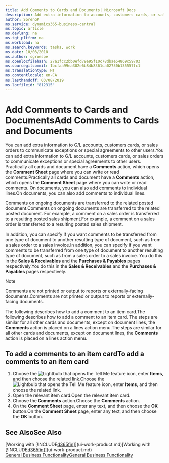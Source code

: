 ```yaml
---
title: Add Comments to Cards and Documents| Microsoft Docs
description: Add extra information to accounts, customers cards, or sales orders to communicate agreements, such as a special price or delivery method, to other users.
author: SorenGP
ms.service: dynamics365-business-central
ms.topic: article
ms.devlang: na
ms.tgt_pltfrm: na
ms.workload: na
ms.search.keywords: tasks, work
ms.date: 10/03/2018
ms.author: sgroespe
ms.openlocfilehash: 27a1fcc2bb0efd79e95f10c78dbae54869c59703
ms.sourcegitcommit: 1bcfaa99ea302e6b84b8361ca02730b135557fc1
ms.translationtype: HT
ms.contentlocale: en-CA
ms.lasthandoff: 03/08/2019
ms.locfileid: "812315"
---
```

# <a name="add-comments-to-cards-and-documents"></a><span data-ttu-id="9d3db-103">Add Comments to Cards and Documents</span><span class="sxs-lookup"><span data-stu-id="9d3db-103">Add Comments to Cards and Documents</span></span>
<span data-ttu-id="9d3db-104">You can add extra information to G/L accounts, customers cards, or sales orders to communicate exceptions or special agreements to other users.</span><span class="sxs-lookup"><span data-stu-id="9d3db-104">You can add extra information to G/L accounts, customers cards, or sales orders to communicate exceptions or special agreements to other users.</span></span>
<span data-ttu-id="9d3db-105">Practically all cards and document have a **Comments** action, which opens the **Comment Sheet** page where you can write or read comments.</span><span class="sxs-lookup"><span data-stu-id="9d3db-105">Practically all cards and document have a **Comments** action, which opens the **Comment Sheet** page where you can write or read comments.</span></span> <span data-ttu-id="9d3db-106">On documents, you can also add comments to individual lines.</span><span class="sxs-lookup"><span data-stu-id="9d3db-106">On documents, you can also add comments to individual lines.</span></span>

<span data-ttu-id="9d3db-107">Comments on ongoing documents are transferred to the related posted document.</span><span class="sxs-lookup"><span data-stu-id="9d3db-107">Comments on ongoing documents are transferred to the related posted document.</span></span> <span data-ttu-id="9d3db-108">For example, a comment on a sales order is transferred to a resulting posted sales shipment.</span><span class="sxs-lookup"><span data-stu-id="9d3db-108">For example, a comment on a sales order is transferred to a resulting posted sales shipment.</span></span>

<span data-ttu-id="9d3db-109">In addition, you can specify if you want comments to be transferred from one type of document to another resulting type of document, such as from a sales order to a sales invoice.</span><span class="sxs-lookup"><span data-stu-id="9d3db-109">In addition, you can specify if you want comments to be transferred from one type of document to another resulting type of document, such as from a sales order to a sales invoice.</span></span> <span data-ttu-id="9d3db-110">You do this in the **Sales & Receivables** and the **Purchases & Payables** pages respectively.</span><span class="sxs-lookup"><span data-stu-id="9d3db-110">You do this in the **Sales & Receivables** and the **Purchases & Payables** pages respectively.</span></span>

> [!NOTE]
> <span data-ttu-id="9d3db-111">Comments are not printed or output to reports or externally-facing documents.</span><span class="sxs-lookup"><span data-stu-id="9d3db-111">Comments are not printed or output to reports or externally-facing documents.</span></span>

<span data-ttu-id="9d3db-112">The following describes how to add a comment to an item card.</span><span class="sxs-lookup"><span data-stu-id="9d3db-112">The following describes how to add a comment to an item card.</span></span> <span data-ttu-id="9d3db-113">The steps are similar for all other cards and documents, except on document lines, the **Comments** action is placed on a lines action menu.</span><span class="sxs-lookup"><span data-stu-id="9d3db-113">The steps are similar for all other cards and documents, except on document lines, the **Comments** action is placed on a lines action menu.</span></span>

## <a name="to-add-a-comments-to-an-item-card"></a><span data-ttu-id="9d3db-114">To add a comments to an item card</span><span class="sxs-lookup"><span data-stu-id="9d3db-114">To add a comments to an item card</span></span>
1. <span data-ttu-id="9d3db-115">Choose the ![Lightbulb that opens the Tell Me feature](media/ui-search/search_small.png "Tell me what you want to do") icon, enter **Items**, and then choose the related link.</span><span class="sxs-lookup"><span data-stu-id="9d3db-115">Choose the ![Lightbulb that opens the Tell Me feature](media/ui-search/search_small.png "Tell me what you want to do") icon, enter **Items**, and then choose the related link.</span></span>
2. <span data-ttu-id="9d3db-116">Open the relevant item card.</span><span class="sxs-lookup"><span data-stu-id="9d3db-116">Open the relevant item card.</span></span>
3. <span data-ttu-id="9d3db-117">Choose the **Comments** action.</span><span class="sxs-lookup"><span data-stu-id="9d3db-117">Choose the **Comments** action.</span></span>
4. <span data-ttu-id="9d3db-118">On the **Comment Sheet** page, enter any text, and then choose the **OK** button.</span><span class="sxs-lookup"><span data-stu-id="9d3db-118">On the **Comment Sheet** page, enter any text, and then choose the **OK** button.</span></span>

## <a name="see-also"></a><span data-ttu-id="9d3db-119">See Also</span><span class="sxs-lookup"><span data-stu-id="9d3db-119">See Also</span></span>
<span data-ttu-id="9d3db-120">[Working with [!INCLUDE[d365fin](includes/d365fin_md.md)]](ui-work-product.md)</span><span class="sxs-lookup"><span data-stu-id="9d3db-120">[Working with [!INCLUDE[d365fin](includes/d365fin_md.md)]](ui-work-product.md)</span></span>  
[<span data-ttu-id="9d3db-121">General Business Functionality</span><span class="sxs-lookup"><span data-stu-id="9d3db-121">General Business Functionality</span></span>](ui-across-business-areas.md)
